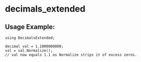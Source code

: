 # decimals_extended

## Usage Example:
```
using DecimalsExtended;

decimal val = 1.1000000000;
val = val.Normalize();
// val now equals 1.1 as Normalize strips it of excess zeros.
```
